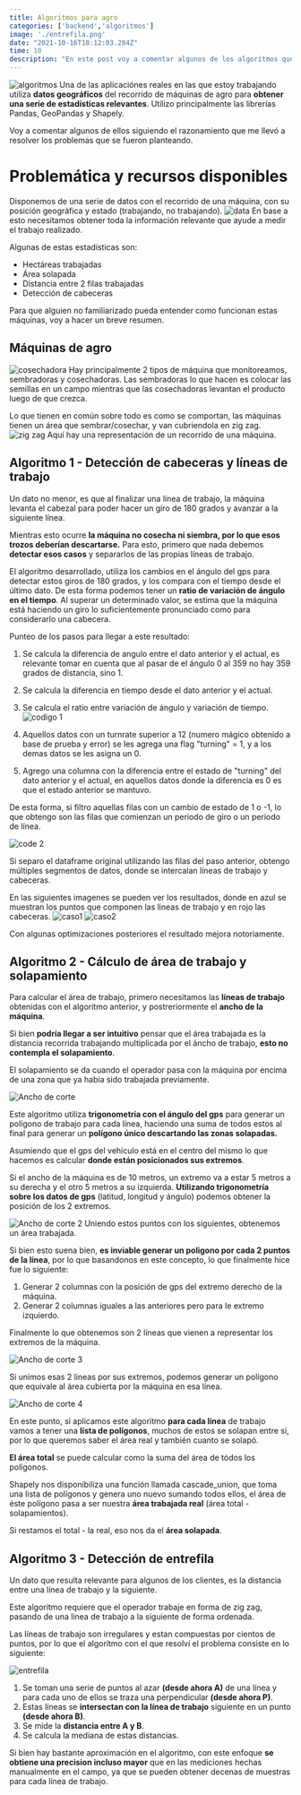 ```yaml
---
title: Algoritmos para agro
categories: ['backend','algoritmos']
image: './entrefila.png'
date: "2021-10-16T18:12:03.284Z"
time: 10
description: "En este post voy a comentar algunos de los algoritmos que desarrollé para una aplicación real con foco en el agro. Basandome principalmente en información geográfica."
---
```

![algoritmos](algoritmo.jpg)
Una de las aplicaciónes reales en las que estoy trabajando utiliza **datos geográficos** del recorrido de máquinas de agro para **obtener una serie de estadísticas relevantes**. Utilizo principalmente las librerías Pandas, GeoPandas y Shapely.

Voy a comentar algunos de ellos siguiendo el razonamiento que me llevó a resolver los problemas que se fueron planteando.


# Problemática y recursos disponibles
Disponemos de una serie de datos con el recorrido de una máquina, con su posición geográfica y estado (trabajando, no trabajando).
![data](data.PNG)
En base a esto necesitamos obtener toda la información relevante que ayude a medir el trabajo realizado.



Algunas de estas estadísticas son:
- Hectáreas trabajadas
- Área solapada
- Distancia entre 2 filas trabajadas
- Detección de cabeceras

Para que alguien no familiarizado pueda entender como funcionan estas máquinas, voy a hacer un breve resumen.

## Máquinas de agro
![cosechadora](cosechadora.jpg)
Hay principalmente 2 tipos de máquina que monitoreamos, sembradoras y cosechadoras.
Las sembradoras lo que hacen es colocar las semillas en un campo mientras que las cosechadoras levantan el producto luego de que crezca.

Lo que tienen en común sobre todo es como se comportan, las máquinas tienen un área que sembrar/cosechar, y van cubriendola en zig zag.
![zig zag](zigzag.png)
Aquí hay una representación de un recorrido de una máquina.


## Algoritmo 1 - Detección de cabeceras y líneas de trabajo
Un dato no menor, es que al finalizar una línea de trabajo, la máquina levanta el cabezal para poder hacer un giro de 180 grados y avanzar a la siguiente línea. 

Mientras esto ocurre **la máquina no cosecha ni siembra, por lo que esos trozos deberían descartarse.**
Para esto, primero que nada debemos **detectar esos casos** y separarlos de las propias líneas de trabajo.

El algorítmo desarrollado, utiliza los cambios en el ángulo del gps para detectar estos giros de 180 grados, y los compara con el tiempo desde el último dato. De esta forma podemos tener un **ratio de variación de ángulo en el tiempo**. Al superar un determinado valor, se estima que la máquina está haciendo un giro lo suficientemente pronunciado como para considerarlo una cabecera.

Punteo de los pasos para llegar a este resultado:
1. Se calcula la diferencia de angulo entre el dato anterior y el actual, es relevante tomar en cuenta que al pasar de el ángulo 0 al 359 no hay 359 grados de distancia, sino 1.
2. Se calcula la diferencia en tiempo desde el dato anterior y el actual.
3. Se calcula el ratio entre variación de ángulo y variación de tiempo.
![codigo 1](code1.png)

4. Aquellos datos con un turnrate superior a 12 (numero mágico obtenido a base de prueba y error) se les agrega una flag "turning" = 1, y a los demas datos se les asigna un 0.
5. Agrego una columna con la diferencia entre el estado de "turning" del dato anterior y el actual, en aquellos datos donde la diferencia es 0 es que el estado anterior se mantuvo.

De esta forma, si filtro aquellas filas con un cambio de estado de 1 o -1, lo que obtengo son las filas que comienzan un periodo de giro o un periodo de línea.

![code 2](code2.png)

Si separo el dataframe original utilizando las filas del paso anterior, obtengo múltiples segmentos de datos, donde se intercalan líneas de trabajo y cabeceras.

En las siguientes imagenes se pueden ver los resultados, donde en azul se muestran los puntos que componen las lineas de trabajo y en rojo las cabeceras. 
![caso1](caso1.PNG)
![caso2](caso2.png)

Con algunas optimizaciones posteriores el resultado mejora notoriamente.

## Algoritmo 2 - Cálculo de área de trabajo y solapamiento
Para calcular el área de trabajo, primero necesitamos las **líneas de trabajo** obtenidas con el algoritmo anterior, y postreriormente el **ancho de la máquina**.

Si bien **podría llegar a ser intuitivo** pensar que el área trabajada es la distancia recorrida trabajando multiplicada por el áncho de trabajo, **esto no contempla el solapamiento**.

El solapamiento se da cuando el operador pasa con la máquina por encima de una zona que ya habia sido trabajada previamente. 


![Ancho de corte](ancho.PNG)

Este algoritmo utiliza **trigonometría con el ángulo del gps** para generar un polígono de trabajo para cada línea, haciendo una suma de todos estos al final para generar un **polígono único descartando las zonas solapadas.**

Asumiendo que el gps del vehículo está en el centro del mismo lo que hacemos es calcular **donde están posicionados sus extremos**. 

Si el ancho de la máquina es de 10 metros, un extremo va a estar 5 metros a su derecha y el otro 5 metros a su izquierda. **Utilizando trigonometría sobre los datos de gps** (latitud, longitud y ángulo) podemos obtener la posición de los 2 extremos.

![Ancho de corte 2](ancho2.PNG)
Uniendo estos puntos con los siguientes, obtenemos un área trabajada.

Si bien esto suena bien, **es inviable generar un poligono por cada 2 puntos de la línea**, por lo que basandonos en este concepto, lo que finalmente hice fue lo siguiente:

1. Generar 2 columnas con la posición de gps del extremo derecho de la máquina.
2. Generar 2 columnas iguales a las anteriores pero para le extremo izquierdo.

Finalmente lo que obtenemos son 2 líneas que vienen a representar los extremos de la máquina.

![Ancho de corte 3](ancho3.PNG)

Si unimos esas 2 lineas por sus extremos, podemos generar un polígono que equivale al área cubierta por la máquina en esa línea.

![Ancho de corte 4](ancho4.png)

En este punto, si aplicamos este algoritmo **para cada línea** de trabajo vamos a tener una **lísta de polígonos**, muchos de estos se solapan entre si, por lo que queremos saber el área real y también cuanto se solapó.

**El área total** se puede calcular como la suma del área de tódos los polígonos.

Shapely nos disponibiliza una función llamada cascade_union, que toma una lista de polígonos y genera uno nuevo sumando todos ellos, el área de éste polígono pasa a ser nuestra **área trabajada real** (área total - solapamientos).

Si restamos el total - la real, eso nos da el **área solapada**.


## Algoritmo 3 - Detección de entrefila
Un dato que resulta relevante para algunos de los clientes, es la distancia entre una línea de trabajo y la siguiente.

Este algoritmo requiere que el operador trabaje en forma de zig zag, pasando de una linea de trabajo a la siguiente de forma ordenada. 

Las líneas de trabajo son irregulares y estan compuestas por cientos de puntos, por lo que el algorítmo con el que resolví el problema consiste en lo siguiente:


![entrefila](entrefila.png)
1. Se toman una serie de puntos al azar **(desde ahora A)** de una línea y para cada uno de ellos se traza una perpendicular **(desde ahora P)**. 
2. Estas líneas se **intersectan con la línea de trabajo** siguiente en un punto **(desde ahora B)**.
3. Se mide la **distancia entre A y B**.
4. Se calcula la mediana de estas distancias.

Si bien hay bastante aproximación en el algoritmo, con este enfoque **se obtiene una precision incluso mayor** que en las mediciones hechas manualmente en el campo, ya que se pueden obtener decenas de muestras para cada línea de trabajo. 


